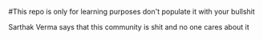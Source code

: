 #This repo is only for learning purposes don't populate it with your bullshit

Sarthak Verma says that this community is shit and no one cares about it
